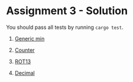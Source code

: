 # Assignment 3 - Solution

You should pass all tests by running `cargo test`.

1. [Generic min](./generic-min)

2. [Counter](./counter)

3. [ROT13](./rot13)

4. [Decimal](./decimal) 
